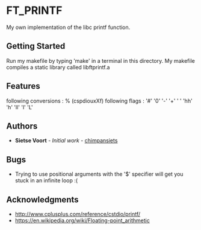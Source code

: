 # FT_PRINTF

My own implementation of the libc printf function.

## Getting Started

Run my makefile by typing 'make' in a terminal in this directory. My makefile compiles a static library
called libftprintf.a

## Features

following conversions : % (cspdiouxXf)
following flags       : '#' '0' '-' '+' ' ' 'hh' 'h' 'll' 'l' 'L'

## Authors

* **Sietse Voort** - *Initial work* - [chimpansiets](https://github.com/chimpansiets)

## Bugs

* Trying to use positional arguments with the '$' specifier will get you stuck in an infinite loop :(

## Acknowledgments

* http://www.cplusplus.com/reference/cstdio/printf/
* https://en.wikipedia.org/wiki/Floating-point_arithmetic
